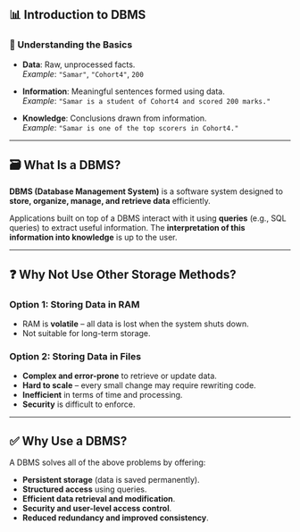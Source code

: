 ## 📊 Introduction to DBMS

### 🔢 Understanding the Basics

- **Data**: Raw, unprocessed facts.  
  _Example_: `"Samar"`, `"Cohort4"`, `200`

- **Information**: Meaningful sentences formed using data.  
  _Example_: `"Samar is a student of Cohort4 and scored 200 marks."`

- **Knowledge**: Conclusions drawn from information.  
  _Example_: `"Samar is one of the top scorers in Cohort4."`

---

## 🗃️ What Is a DBMS?

**DBMS (Database Management System)** is a software system designed to **store, organize, manage, and retrieve data** efficiently.

Applications built on top of a DBMS interact with it using **queries** (e.g., SQL queries) to extract useful information. The **interpretation of this information into knowledge** is up to the user.

---

## ❓ Why Not Use Other Storage Methods?

### Option 1: **Storing Data in RAM**
- RAM is **volatile** – all data is lost when the system shuts down.
- Not suitable for long-term storage.

### Option 2: **Storing Data in Files**
- **Complex and error-prone** to retrieve or update data.
- **Hard to scale** – every small change may require rewriting code.
- **Inefficient** in terms of time and processing.
- **Security** is difficult to enforce.

---

## ✅ Why Use a DBMS?

A DBMS solves all of the above problems by offering:
- **Persistent storage** (data is saved permanently).
- **Structured access** using queries.
- **Efficient data retrieval and modification**.
- **Security and user-level access control**.
- **Reduced redundancy and improved consistency**.
